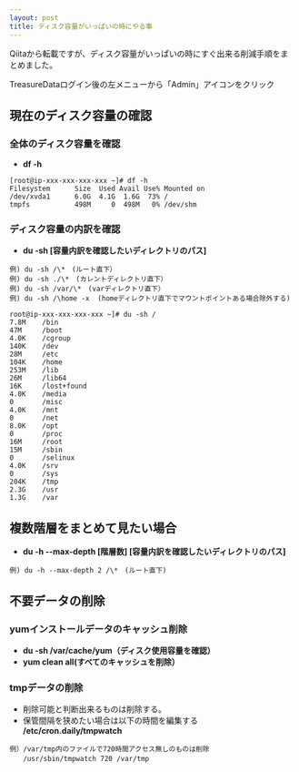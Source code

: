 ```yaml
---
layout: post
title: ディスク容量がいっぱいの時にやる事
---
```

Qiitaから転載ですが、ディスク容量がいっぱいの時にすぐ出来る削減手順をまとめました。
<!-- more -->

TreasureDataログイン後の左メニューから「Admin」アイコンをクリック  

## 現在のディスク容量の確認
### 全体のディスク容量を確認
* **df -h**
```
[root@ip-xxx-xxx-xxx-xxx ~]# df -h
Filesystem      Size  Used Avail Use% Mounted on
/dev/xvda1      6.0G  4.1G  1.6G  73% /
tmpfs           498M     0  498M   0% /dev/shm
```

### ディスク容量の内訳を確認
* **du -sh [容量内訳を確認したいディレクトリのパス]**
```
例) du -sh /\*　(ルート直下）    
例) du -sh ./\*　(カレントディレクトリ直下）  
例) du -sh /var/\*　(varディレクトリ直下）
例) du -sh /\home -x  (homeディレクトリ直下でマウントポイントある場合除外する)

root@ip-xxx-xxx-xxx-xxx ~]# du -sh /
7.8M    /bin
47M     /boot
4.0K    /cgroup
140K    /dev
28M     /etc
104K    /home
253M    /lib
26M     /lib64
16K     /lost+found
4.0K    /media
0       /misc
4.0K    /mnt
0       /net
8.0K    /opt
0       /proc
16M     /root
15M     /sbin
0       /selinux
4.0K    /srv
0       /sys
204K    /tmp
2.3G    /usr
1.3G    /var
```

## 複数階層をまとめて見たい場合
* **du -h --max-depth [階層数] [容量内訳を確認したいディレクトリのパス]**   
```
例) du -h --max-depth 2 /\*　(ルート直下)
```


## 不要データの削除
### yumインストールデータのキャッシュ削除
* **du -sh /var/cache/yum（ディスク使用容量を確認）**
* **yum clean all(すべてのキャッシュを削除）**

### tmpデータの削除
* 削除可能と判断出来るものは削除する。
* 保管間隔を狭めたい場合は以下の時間を編集する  
**/etc/cron.daily/tmpwatch**  
```
例）/var/tmp内のファイルで720時間アクセス無しのものは削除  
　　/usr/sbin/tmpwatch 720 /var/tmp
```
